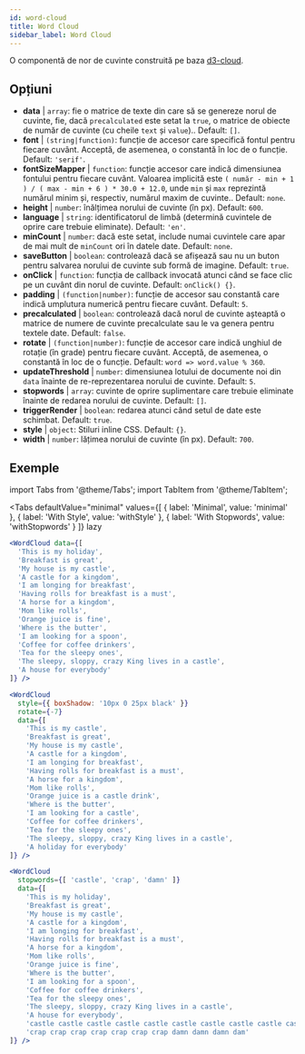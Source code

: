 ```yaml
---
id: word-cloud 
title: Word Cloud
sidebar_label: Word Cloud
---
```


O componentă de nor de cuvinte construită pe baza [d3-cloud](https://github.com/jasondavies/d3-cloud).

## Opțiuni

* __data__ | `array`: fie o matrice de texte din care să se genereze norul de cuvinte, fie, dacă `precalculated` este setat la `true`, o matrice de obiecte de număr de cuvinte (cu cheile `text` și `value`).. Default: `[]`.
* __font__ | `(string|function)`: funcție de accesor care specifică fontul pentru fiecare cuvânt. Acceptă, de asemenea, o constantă în loc de o funcție. Default: `'serif'`.
* __fontSizeMapper__ | `function`: funcție accesor care indică dimensiunea fontului pentru fiecare cuvânt. Valoarea implicită este `( număr - min + 1 ) / ( max - min + 6 ) * 30.0 + 12.0`, unde `min` și `max` reprezintă numărul minim și, respectiv, numărul maxim de cuvinte.. Default: `none`.
* __height__ | `number`: înălțimea norului de cuvinte (în px). Default: `600`.
* __language__ | `string`: identificatorul de limbă (determină cuvintele de oprire care trebuie eliminate). Default: `'en'`.
* __minCount__ | `number`: dacă este setat, include numai cuvintele care apar de mai mult de `minCount` ori în datele date. Default: `none`.
* __saveButton__ | `boolean`: controlează dacă se afișează sau nu un buton pentru salvarea norului de cuvinte sub formă de imagine. Default: `true`.
* __onClick__ | `function`: funcția de callback invocată atunci când se face clic pe un cuvânt din norul de cuvinte. Default: `onClick() {}`.
* __padding__ | `(function|number)`: funcție de accesor sau constantă care indică umplutura numerică pentru fiecare cuvânt. Default: `5`.
* __precalculated__ | `boolean`: controlează dacă norul de cuvinte așteaptă o matrice de numere de cuvinte precalculate sau le va genera pentru textele date. Default: `false`.
* __rotate__ | `(function|number)`: funcție de accesor care indică unghiul de rotație (în grade) pentru fiecare cuvânt. Acceptă, de asemenea, o constantă în loc de o funcție. Default: `word => word.value % 360`.
* __updateThreshold__ | `number`: dimensiunea lotului de documente noi din `data` înainte de re-reprezentarea norului de cuvinte. Default: `5`.
* __stopwords__ | `array`: cuvinte de oprire suplimentare care trebuie eliminate înainte de redarea norului de cuvinte. Default: `[]`.
* __triggerRender__ | `boolean`: redarea atunci când setul de date este schimbat. Default: `true`.
* __style__ | `object`: Stiluri inline CSS. Default: `{}`.
* __width__ | `number`: lățimea norului de cuvinte (în px). Default: `700`.


## Exemple

import Tabs from '@theme/Tabs';
import TabItem from '@theme/TabItem';

<Tabs
    defaultValue="minimal"
    values={[
        { label: 'Minimal', value: 'minimal' },
        { label: 'With Style', value: 'withStyle' },
        { label: 'With Stopwords', value: 'withStopwords' }
    ]}
    lazy
>

<TabItem value="minimal">

```jsx live
<WordCloud data={[
  'This is my holiday', 
  'Breakfast is great', 
  'My house is my castle', 
  'A castle for a kingdom', 
  'I am longing for breakfast',
  'Having rolls for breakfast is a must',
  'A horse for a kingdom',
  'Mom like rolls',
  'Orange juice is fine',
  'Where is the butter',
  'I am looking for a spoon',
  'Coffee for coffee drinkers',
  'Tea for the sleepy ones',
  'The sleepy, sloppy, crazy King lives in a castle',
  'A house for everybody'
]} />
```
</TabItem>

<TabItem value="withStyle">

```jsx live
<WordCloud 
  style={{ boxShadow: '10px 0 25px black' }}
  rotate={-7}
  data={[
    'This is my castle', 
    'Breakfast is great', 
    'My house is my castle', 
    'A castle for a kingdom', 
    'I am longing for breakfast',
    'Having rolls for breakfast is a must',
    'A horse for a kingdom',
    'Mom like rolls',
    'Orange juice is a castle drink',
    'Where is the butter',
    'I am looking for a castle',
    'Coffee for coffee drinkers',
    'Tea for the sleepy ones',
    'The sleepy, sloppy, crazy King lives in a castle',
    'A holiday for everybody'
]} />
```
</TabItem>

<TabItem value="withStopwords">

```jsx live
<WordCloud 
  stopwords={[ 'castle', 'crap', 'damn' ]}
  data={[
    'This is my holiday', 
    'Breakfast is great', 
    'My house is my castle', 
    'A castle for a kingdom', 
    'I am longing for breakfast',
    'Having rolls for breakfast is a must',
    'A horse for a kingdom',
    'Mom like rolls',
    'Orange juice is fine',
    'Where is the butter',
    'I am looking for a spoon',
    'Coffee for coffee drinkers',
    'Tea for the sleepy ones',
    'The sleepy, sloppy, crazy King lives in a castle',
    'A house for everybody',
    'castle castle castle castle castle castle castle castle castle castle',
    'crap crap crap crap crap crap crap damn damn damn dam'
]} />
```

</TabItem>

</Tabs>
